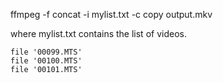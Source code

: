 ffmpeg -f concat -i mylist.txt -c copy output.mkv

where mylist.txt contains the list of videos.

```
file '00099.MTS'
file '00100.MTS'
file '00101.MTS'
```
